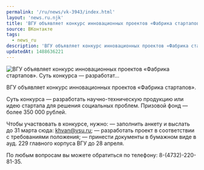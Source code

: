 ```yaml
---
permalink: '/ru/news/vk-3943/index.html'
layout: 'news.ru.njk'
title: 'ВГУ объявляет конкурс инновационных проектов «Фабрика стартапов».    Суть конкурса — разработат…'
source: ВКонтакте
tags:
  - news_ru
description: 'ВГУ объявляет конкурс инновационных проектов «Фабрика стартапов».    Суть конкурса — разработат…'
updatedAt: 1488636221
---
```

![ВГУ объявляет конкурс инновационных проектов «Фабрика стартапов».    Суть конкурса — разработат…](https://sun9-50.userapi.com/impf/c638816/v638816481/24ebc/30_nmvaBbD4.jpg?size=1200x769&quality=96&proxy=1&sign=bdf5ec8cf6eb138de10b3eb5ada721a2&c_uniq_tag=mYUZh90qNAIzqL3jU4A-QJEY4kJpGBn5h0yYb5muHgk&type=album)

ВГУ объявляет конкурс инновационных проектов «Фабрика стартапов».

Суть конкурса — разработать научно-техническую продукцию или идею стартапа для решения социальных проблем. Призовой фонд — более 350 000 рублей.

Чтобы участвовать в конкурсе, нужно:
— заполнить анкету и выслать до 31 марта сюда: khvan@vsu.ru;
— разработать проект в соответствии с требованиями положения;
— принести документы в бумажном виде в ауд. 229 главного корпуса ВГУ до 28 апреля.

По любым вопросам вы можете обратиться по телефону: 8-(4732)-220-81-35.

